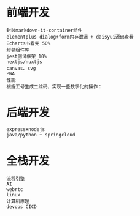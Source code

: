 # 前端开发
    封装markdown-it-container组件
    elementplus dialog+form内存泄漏 + daisyui源码查看
    Echarts书看完 50%
    封装组件库
    jest测试框架 10%
    nextjs/nuxtjs
    canvas、svg
    PWA
    性能
    根据工号生成二维码，实现一些数字化的操作： 
# 后端开发
    express+nodejs
    java/python + springcloud
# 全栈开发
    流程引擎
    AI
    webrtc
    linux
    计算机原理
    devops CICD